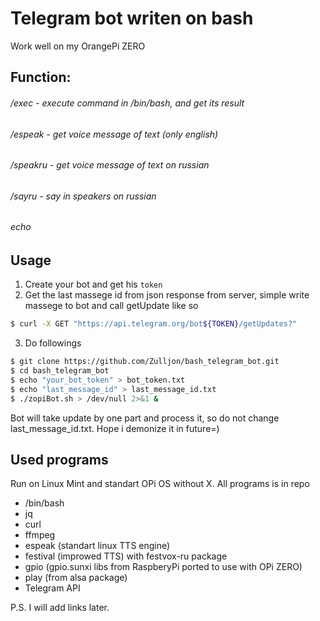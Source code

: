 # Telegram bot writen on bash
Work well on my OrangePi ZERO
## Function:
###### /exec - execute command in /bin/bash, and get its result
###### /espeak - get voice message of text (only english)
###### /speakru - get voice message of text on russian
###### /sayru - say in speakers on russian
###### echo

## Usage
1. Create your bot and get his `token`
2. Get the last massege id from json response from server, simple write massege to bot and call getUpdate like so
```bash
$ curl -X GET "https://api.telegram.org/bot${TOKEN}/getUpdates?"
```
3. Do followings
```bash
$ git clone https://github.com/Zulljon/bash_telegram_bot.git 
$ cd bash_telegram_bot
$ echo "your_bot_token" > bot_token.txt
$ echo "last_message_id" > last_message_id.txt
$ ./zopiBot.sh > /dev/null 2>&1 &
```
Bot will take update by one part and process it, so do not change last_message_id.txt.
Hope i demonize it in future=)

## Used programs
Run on Linux Mint and standart OPi OS without X.
All programs is in repo
 - /bin/bash
 - jq
 - curl
 - ffmpeg
 - espeak (standart linux TTS engine)
 - festival (improwed TTS) with festvox-ru package
 - gpio (gpio.sunxi libs from RaspberyPi ported to use with OPi ZERO)
 - play (from alsa package)
 - Telegram API

 P.S. I will add links later.
